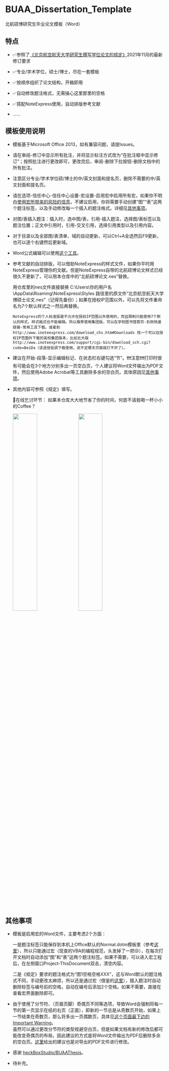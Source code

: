 # BUAA_Dissertation_Template
北航硕博研究生毕业论文模板（Word）


## 特点

- ✅参照了[《北京航空航天大学研究生撰写学位论文的规定》](http://graduate.buaa.edu.cn/info/1039/7831.htm)2021年11月的最新修订要求
  
- ✅专业/学术学位，硕士/博士，尽在一套模板
  
- ✅按顺序组织了论文结构，开箱即用
  
- ✅自动修改题注格式，无需操心这里那里的空格
  
- ✅搭配NoteExpress使用，自动排版参考文献
  
- ……


## 模板使用说明

- 模板基于Microsoft Office 2013，如有兼容问题，请提Issues。

- 请在审阅-修订中显示所有批注，并将显示标注方式改为“在批注框中显示修订”；按照批注进行更改即可，更改完后，审阅-删除下拉按钮-删除文档中的所有批注。

- 注意区分专业/学术学位硕/博士的中/英文封面和提名页，删除不需要的中/英文封面和提名页。

- 请在选项-信任中心-信任中心设置-宏设置-启用宏中启用所有宏，如果你不明白[使用宏所带来的风险的信息](https://support.microsoft.com/zh-cn/office/%E5%90%AF%E7%94%A8%E6%88%96%E7%A6%81%E7%94%A8-office-%E6%96%87%E4%BB%B6%E4%B8%AD%E7%9A%84%E5%AE%8F-12b036fd-d140-4e74-b45e-16fed1a7e5c6)，不建议启用，你将需要手动创建“图”“表”这两个题注标签，以及手动修改每一个插入的题注格式。详细见[其他事项](#macro)。
  
- 对图/表插入题注：插入时，选中图/表，引用-插入题注，选择图/表标签以及题注位置；正文中引用时，引用-交叉引用，选择引用类型以及引用内容。
  
- 对于目录以及全部图/表清单、域的自动更新，可以Ctrl+A全选然后F9更新，也可以逐个右键然后更新域。

- Word公式编辑可以使用[这个工具](https://github.com/ixzhao/ixzhao.github.io)。
  
- 参考文献的自动排版，可以借助NoteExpress的样式文件，如果你平时用NoteExpress管理你的文献。但是NoteExpress自带的北航硕博论文样式已经很久不更新了，可以用本仓库中的“北航硕博论文.nes”替换。  
  
  用仓库里的nes文件直接替换 C:\Users\你的用户名\AppData\Roaming\NoteExpress\Styles 路径里的原文件“北京航空航天大学博硕士论文.nes”（记得先备份）；如果在授权IP范围以外，可以先将文件重命名为7个默认样式之一然后再替换。
    ```
    NoteExpress的个人标准版是不允许在授权IP范围以外使用的，而且限制只能使用7个默认的样式，样式格式也不能编辑。所以推荐使用集团版，可以在学校图书馆首页-右侧快速链接-常用工具下载。或者到 http://www.inoteexpress.com/download_chs.htm#Downloads 找一个可以在授权IP范围外下载的高校集团版本，比如北大版 http://www.inoteexpress.com/support/cgi-bin/download_sch.cgi?code=BeiDa（该途径低调下载使用，说不定哪天页面就打不开了）。
    ```
  
- 建议在开始-段落-显示编辑标记、在状态栏右键勾选“节”。❗❗❗注意❗❗❗打印时很有可能会在3个地方分别多出一页空白页，个人建议将Word文件输出为PDF文件，然后使用Adobe Acrobat等工具删除多余的空白页。具体原因见[其他事项](#blankpage)。
  
- 其他内容可参照《规定》填写。
  
  📌在线乞讨环节：
  如果本仓库大大地节省了你的时间，何尝不请我喝一杯小小的Coffee？

  <span><img src="https://raw.githubusercontent.com/ixzhao/BUAA_Dissertation_Template/main/image/alipay.jpg" width="40%"/>&nbsp;&nbsp;&nbsp;&nbsp;<img src="https://raw.githubusercontent.com/ixzhao/BUAA_Dissertation_Template/main/image/wechat.jpg" width="40%"/></span>



## 其他事项

- <span><a name="macro"></a></span>模板是启用宏的Word文件，主要考虑2个方面：  
  
  一是题注标签只能保存到本机上Office默认的Normal.dotm模板里（参考[这里](https://www.msofficeforums.com/word/15715-captions-self-defined.html#2)），所以只能通过宏（现查的VBA的编程规范，头发掉了一把😢），在每次打开文档时自动添加“图”和“表”这两个题注标签。如果不需要，可以进入宏工程后，在左侧窗口Project-ThisDocument双击，清空内容。  

  二是《规定》要求的题注格式为“图1空格空格XXX”，这与Word默认的题注格式不同，手动更改太麻烦，所以还是通过宏（借鉴的[这里](http://blog.sina.com.cn/s/blog_51817ae50102w8mz.html)），插入题注时自动删除标签与编号前的空格，自动在编号后添加2个空格。如果不需要，直接在查看宏界面删除即可。  
  
- <span><a name="blankpage"></a></span>由于使用了分节符、（页眉页脚）奇偶页不同等选项，导致Word会强制将每一节的第一页显示在纸的右页（正面），即新的一节总是从奇数页开始，如果上一节结束在奇数页，那么将多出一页偶数页，具体见[这个页面最下边的Important Warning](http://wordfaqs.ssbarnhill.com/BlankPage.htm#True_blank_pages)。  
虽然可以通过更改分节符的类型规避空白页，但是如果文档有新的修改后都可能改变奇偶页的布局，因此建议的方式是将Word文件输出为PDF后删除多余的空白页。[这里](https://answers.microsoft.com/en-us/msoffice/forum/all/word-print-preview-adds-extra-blank-pages/05710a98-838f-4b74-9b7c-e57b8c63eda3)给出的建议也是对导出的PDF文件进行修改。
  
- 感谢 [heckBoxStudio/BUAAThesis](https://github.com/CheckBoxStudio/BUAAThesis)。
  
- 待补充。
  

















